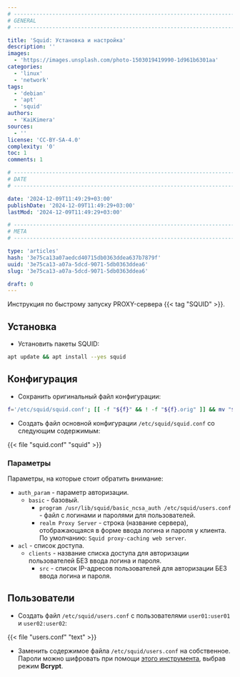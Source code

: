 ```yaml
---
# -------------------------------------------------------------------------------------------------------------------- #
# GENERAL
# -------------------------------------------------------------------------------------------------------------------- #

title: 'Squid: Установка и настройка'
description: ''
images:
  - 'https://images.unsplash.com/photo-1503019419990-1d961b6301aa'
categories:
  - 'linux'
  - 'network'
tags:
  - 'debian'
  - 'apt'
  - 'squid'
authors:
  - 'KaiKimera'
sources:
  - ''
license: 'CC-BY-SA-4.0'
complexity: '0'
toc: 1
comments: 1

# -------------------------------------------------------------------------------------------------------------------- #
# DATE
# -------------------------------------------------------------------------------------------------------------------- #

date: '2024-12-09T11:49:29+03:00'
publishDate: '2024-12-09T11:49:29+03:00'
lastMod: '2024-12-09T11:49:29+03:00'

# -------------------------------------------------------------------------------------------------------------------- #
# META
# -------------------------------------------------------------------------------------------------------------------- #

type: 'articles'
hash: '3e75ca13a07aedcd40715db0363ddea637b7879f'
uuid: '3e75ca13-a07a-5dcd-9071-5db0363ddea6'
slug: '3e75ca13-a07a-5dcd-9071-5db0363ddea6'

draft: 0
---
```


Инструкция по быстрому запуску PROXY-сервера {{< tag "SQUID" >}}.

<!--more-->

## Установка

- Установить пакеты SQUID:

```bash
apt update && apt install --yes squid
```

## Конфигурация

- Сохранить оригинальный файл конфигурации:

```bash
f='/etc/squid/squid.conf'; [[ -f "${f}" && ! -f "${f}.orig" ]] && mv "${f}" "${f}.orig"
```

- Создать файл основной конфигурации `/etc/squid/squid.conf` со следующим содержимым:

{{< file "squid.conf" "squid" >}}

### Параметры

Параметры, на которые стоит обратить внимание:

- `auth_param` - параметр авторизации.
  - `basic` - базовый.
    - `program /usr/lib/squid/basic_ncsa_auth /etc/squid/users.conf` - файл с логинами и паролями для пользователей.
    - `realm Proxy Server` - строка (название сервера), отображающаяся в форме ввода логина и пароля у клиента. По умолчанию: `Squid proxy-caching web server`.
- `acl` - список доступа.
  - `clients` - название списка доступа для авторизации пользователей БЕЗ ввода логина и пароля.
    - `src` - список IP-адресов пользователей для авторизации БЕЗ ввода логина и пароля.

## Пользователи

- Создать файл `/etc/squid/users.conf` с пользователями `user01:user01` и `user02:user02`:

{{< file "users.conf" "text" >}}

- Заменить содержимое файла `/etc/squid/users.conf` на собственное. Пароли можно шифровать при помощи [этого инструмента](https://hostingcanada.org/htpasswd-generator/), выбрав режим **Bcrypt**.
